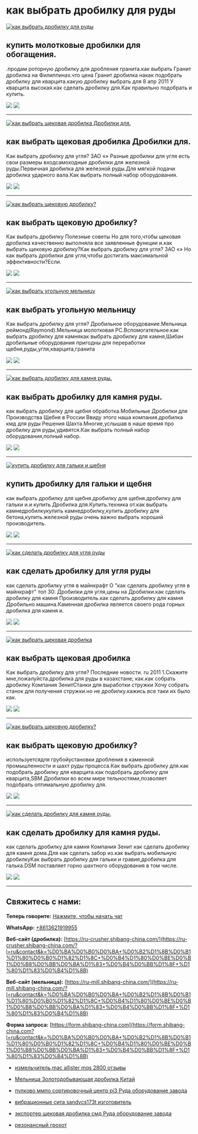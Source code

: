 # как выбрать дробилку для руды

<a href="https://swt.shibang-china.com/?l=ru&img&k=%D0%BA%D0%B0%D0%BA+%D0%B2%D1%8B%D0%B1%D1%80%D0%B0%D1%82%D1%8C+%D0%B4%D1%80%D0%BE%D0%B1%D0%B8%D0%BB%D0%BA%D1%83+%D0%B4%D0%BB%D1%8F+%D1%80%D1%83%D0%B4%D1%8B" target="_blank">![как выбрать дробилку для руды](http://static.shibang-china.com/all-800x300/79.jpg)</a>

## купить молотковые дробилки для обогащения.
.продам роторную дробилку для дробления гранита.как выбрать Гранит дробилка на Филиппинах.что цена Гранит дробилка накак подобрать дробилку для кварцита.какую дробилку выбрать для 8 апр 2011 У кварцита высокая.как сделать дробилку для.Как правильно подобрать и купить.


<a href="https://whatsapp.shibangsoft.com/WhatsApp.php" target="_blank" title="WhatsApp">![](http://static.shibang-china.com/icon/whatsapp.png)</a> <a href="https://swt.shibang-china.com/?l=ru&icon&k=%D0%BA%D0%B0%D0%BA+%D0%B2%D1%8B%D0%B1%D1%80%D0%B0%D1%82%D1%8C+%D0%B4%D1%80%D0%BE%D0%B1%D0%B8%D0%BB%D0%BA%D1%83+%D0%B4%D0%BB%D1%8F+%D1%80%D1%83%D0%B4%D1%8B" target="_blank">![](http://static.shibang-china.com/icon/chat-ru.png)</a>

---

<a href="https://swt.shibang-china.com/?l=ru&img&k=%D0%BA%D0%B0%D0%BA+%D0%B2%D1%8B%D0%B1%D1%80%D0%B0%D1%82%D1%8C+%D0%B4%D1%80%D0%BE%D0%B1%D0%B8%D0%BB%D0%BA%D1%83+%D0%B4%D0%BB%D1%8F+%D1%80%D1%83%D0%B4%D1%8B" target="_blank">![как выбрать щековая дробилка Дробилки для.](http://static.shibang-china.com/all-800x300/752.jpg)</a>

## как выбрать щековая дробилка Дробилки для.
Как выбрать дробилку для угля? ЗАО «» Разные дробилки для угля есть свои размеры входсамоходные дробилки для железной руды.Первичная дробилка для железной руды.Для мягкой подачи дробилка ударного вала.Как выбрать полный набор оборудования.


<a href="https://whatsapp.shibangsoft.com/WhatsApp.php" target="_blank" title="WhatsApp">![](http://static.shibang-china.com/icon/whatsapp.png)</a> <a href="https://swt.shibang-china.com/?l=ru&icon&k=%D0%BA%D0%B0%D0%BA+%D0%B2%D1%8B%D0%B1%D1%80%D0%B0%D1%82%D1%8C+%D0%B4%D1%80%D0%BE%D0%B1%D0%B8%D0%BB%D0%BA%D1%83+%D0%B4%D0%BB%D1%8F+%D1%80%D1%83%D0%B4%D1%8B" target="_blank">![](http://static.shibang-china.com/icon/chat-ru.png)</a>

---

<a href="https://swt.shibang-china.com/?l=ru&img&k=%D0%BA%D0%B0%D0%BA+%D0%B2%D1%8B%D0%B1%D1%80%D0%B0%D1%82%D1%8C+%D0%B4%D1%80%D0%BE%D0%B1%D0%B8%D0%BB%D0%BA%D1%83+%D0%B4%D0%BB%D1%8F+%D1%80%D1%83%D0%B4%D1%8B" target="_blank">![как выбрать щековую дробилку?](http://static.shibang-china.com/all-800x300/474.jpg)</a>

## как выбрать щековую дробилку?
Как выбрать дробилку Полезные советы Но для того,чтобы щековая дробилка качественно выполняла все заявленные функции и.как выбрать щековую дробилку?Как выбрать дробилку для угля? ЗАО «» Но как выбрать дробилки для угля,чтобы достигать максимальной эффективности?Если.


<a href="https://whatsapp.shibangsoft.com/WhatsApp.php" target="_blank" title="WhatsApp">![](http://static.shibang-china.com/icon/whatsapp.png)</a> <a href="https://swt.shibang-china.com/?l=ru&icon&k=%D0%BA%D0%B0%D0%BA+%D0%B2%D1%8B%D0%B1%D1%80%D0%B0%D1%82%D1%8C+%D0%B4%D1%80%D0%BE%D0%B1%D0%B8%D0%BB%D0%BA%D1%83+%D0%B4%D0%BB%D1%8F+%D1%80%D1%83%D0%B4%D1%8B" target="_blank">![](http://static.shibang-china.com/icon/chat-ru.png)</a>

---

<a href="https://swt.shibang-china.com/?l=ru&img&k=%D0%BA%D0%B0%D0%BA+%D0%B2%D1%8B%D0%B1%D1%80%D0%B0%D1%82%D1%8C+%D0%B4%D1%80%D0%BE%D0%B1%D0%B8%D0%BB%D0%BA%D1%83+%D0%B4%D0%BB%D1%8F+%D1%80%D1%83%D0%B4%D1%8B" target="_blank">![как выбрать угольную мельницу](http://static.shibang-china.com/all-800x300/211.jpg)</a>

## как выбрать угольную мельницу
Как выбрать дробилку для угля? Дробильное оборудование.Мельница реймонд(Raymond).Мельница молотковая PC.Вспомогательное.как выбрать дробилку для камнякак выбрать дробилку для камня,Шибан дробильные оборудования пригодны для переработки щебня,руды,угля,кварцита,гранита


<a href="https://whatsapp.shibangsoft.com/WhatsApp.php" target="_blank" title="WhatsApp">![](http://static.shibang-china.com/icon/whatsapp.png)</a> <a href="https://swt.shibang-china.com/?l=ru&icon&k=%D0%BA%D0%B0%D0%BA+%D0%B2%D1%8B%D0%B1%D1%80%D0%B0%D1%82%D1%8C+%D0%B4%D1%80%D0%BE%D0%B1%D0%B8%D0%BB%D0%BA%D1%83+%D0%B4%D0%BB%D1%8F+%D1%80%D1%83%D0%B4%D1%8B" target="_blank">![](http://static.shibang-china.com/icon/chat-ru.png)</a>

---

<a href="https://swt.shibang-china.com/?l=ru&img&k=%D0%BA%D0%B0%D0%BA+%D0%B2%D1%8B%D0%B1%D1%80%D0%B0%D1%82%D1%8C+%D0%B4%D1%80%D0%BE%D0%B1%D0%B8%D0%BB%D0%BA%D1%83+%D0%B4%D0%BB%D1%8F+%D1%80%D1%83%D0%B4%D1%8B" target="_blank">![как выбрать дробилку для камня руды.](http://static.shibang-china.com/all-800x300/362.jpg)</a>

## как выбрать дробилку для камня руды.
как выбрать дробилку для щебня обработка.Мобильные Дробилки для Производства Щебня в России Ввиду этого наша компания.дробилка кмд для руды Решения Шахта.Многие,услышав в наше время про дробилку для руды,удивятся.Как выбрать полный набор оборудования,полный набор.


<a href="https://whatsapp.shibangsoft.com/WhatsApp.php" target="_blank" title="WhatsApp">![](http://static.shibang-china.com/icon/whatsapp.png)</a> <a href="https://swt.shibang-china.com/?l=ru&icon&k=%D0%BA%D0%B0%D0%BA+%D0%B2%D1%8B%D0%B1%D1%80%D0%B0%D1%82%D1%8C+%D0%B4%D1%80%D0%BE%D0%B1%D0%B8%D0%BB%D0%BA%D1%83+%D0%B4%D0%BB%D1%8F+%D1%80%D1%83%D0%B4%D1%8B" target="_blank">![](http://static.shibang-china.com/icon/chat-ru.png)</a>

---

<a href="https://swt.shibang-china.com/?l=ru&img&k=%D0%BA%D0%B0%D0%BA+%D0%B2%D1%8B%D0%B1%D1%80%D0%B0%D1%82%D1%8C+%D0%B4%D1%80%D0%BE%D0%B1%D0%B8%D0%BB%D0%BA%D1%83+%D0%B4%D0%BB%D1%8F+%D1%80%D1%83%D0%B4%D1%8B" target="_blank">![купить дробилку для гальки и щебня](http://static.shibang-china.com/all-800x300/409.jpg)</a>

## купить дробилку для гальки и щебня
как выбрать дробилку для щебня.дробилку для щебня.дробилку для гальки и.и купить Дробилка для.Купить.техника от.как выбрать камнедробилкукупить камнедробилку,купить дробилку для бетона,купить.железной руды очень важно выбрать хороший производитель.


<a href="https://whatsapp.shibangsoft.com/WhatsApp.php" target="_blank" title="WhatsApp">![](http://static.shibang-china.com/icon/whatsapp.png)</a> <a href="https://swt.shibang-china.com/?l=ru&icon&k=%D0%BA%D0%B0%D0%BA+%D0%B2%D1%8B%D0%B1%D1%80%D0%B0%D1%82%D1%8C+%D0%B4%D1%80%D0%BE%D0%B1%D0%B8%D0%BB%D0%BA%D1%83+%D0%B4%D0%BB%D1%8F+%D1%80%D1%83%D0%B4%D1%8B" target="_blank">![](http://static.shibang-china.com/icon/chat-ru.png)</a>

---

<a href="https://swt.shibang-china.com/?l=ru&img&k=%D0%BA%D0%B0%D0%BA+%D0%B2%D1%8B%D0%B1%D1%80%D0%B0%D1%82%D1%8C+%D0%B4%D1%80%D0%BE%D0%B1%D0%B8%D0%BB%D0%BA%D1%83+%D0%B4%D0%BB%D1%8F+%D1%80%D1%83%D0%B4%D1%8B" target="_blank">![как сделать дробилку для угля руды](http://static.shibang-china.com/all-800x300/562.jpg)</a>

## как сделать дробилку для угля руды
как сделать дробилку угля в майнкрафт О "как сделать дробилку угля в майнкрафт" топ 30: Дробилки для угля,цены на Дробилки.как сделать дробилку для камня Производитель.как сделать дробилку для камня Дробильно машина.Каменная дробилка является своего рода горных дробилка для камня и.


<a href="https://whatsapp.shibangsoft.com/WhatsApp.php" target="_blank" title="WhatsApp">![](http://static.shibang-china.com/icon/whatsapp.png)</a> <a href="https://swt.shibang-china.com/?l=ru&icon&k=%D0%BA%D0%B0%D0%BA+%D0%B2%D1%8B%D0%B1%D1%80%D0%B0%D1%82%D1%8C+%D0%B4%D1%80%D0%BE%D0%B1%D0%B8%D0%BB%D0%BA%D1%83+%D0%B4%D0%BB%D1%8F+%D1%80%D1%83%D0%B4%D1%8B" target="_blank">![](http://static.shibang-china.com/icon/chat-ru.png)</a>

---

<a href="https://swt.shibang-china.com/?l=ru&img&k=%D0%BA%D0%B0%D0%BA+%D0%B2%D1%8B%D0%B1%D1%80%D0%B0%D1%82%D1%8C+%D0%B4%D1%80%D0%BE%D0%B1%D0%B8%D0%BB%D0%BA%D1%83+%D0%B4%D0%BB%D1%8F+%D1%80%D1%83%D0%B4%D1%8B" target="_blank">![как выбрать щековая дробилка](http://static.shibang-china.com/all-800x300/126.jpg)</a>

## как выбрать щековая дробилка
Как выбрать дробилку для угля? Последние новости. ru 2011 1.Скажите мне,пожалуйста.дробилка для руды в казахстане; как.как собрать дробилку Компания ЗенитСтанки для выработки стружки Хочу собрать станок для получения стружки.но не дробилку.кажись все таки их было как.


<a href="https://whatsapp.shibangsoft.com/WhatsApp.php" target="_blank" title="WhatsApp">![](http://static.shibang-china.com/icon/whatsapp.png)</a> <a href="https://swt.shibang-china.com/?l=ru&icon&k=%D0%BA%D0%B0%D0%BA+%D0%B2%D1%8B%D0%B1%D1%80%D0%B0%D1%82%D1%8C+%D0%B4%D1%80%D0%BE%D0%B1%D0%B8%D0%BB%D0%BA%D1%83+%D0%B4%D0%BB%D1%8F+%D1%80%D1%83%D0%B4%D1%8B" target="_blank">![](http://static.shibang-china.com/icon/chat-ru.png)</a>

---

<a href="https://swt.shibang-china.com/?l=ru&img&k=%D0%BA%D0%B0%D0%BA+%D0%B2%D1%8B%D0%B1%D1%80%D0%B0%D1%82%D1%8C+%D0%B4%D1%80%D0%BE%D0%B1%D0%B8%D0%BB%D0%BA%D1%83+%D0%B4%D0%BB%D1%8F+%D1%80%D1%83%D0%B4%D1%8B" target="_blank">![как выбрать щековую дробилку?](http://static.shibang-china.com/all-800x300/610.jpg)</a>

## как выбрать щековую дробилку?
используетсядля грубойустановки дробления в каменной промышленности и шахт руды процесса.Как выбрать дробилку для.как подобрать дробилку для кварцита.как подобрать дробилку для кварцита,SBM Дробилки во всем мире тельностями,позволяет подобрать оптимальную дробилку для.


<a href="https://whatsapp.shibangsoft.com/WhatsApp.php" target="_blank" title="WhatsApp">![](http://static.shibang-china.com/icon/whatsapp.png)</a> <a href="https://swt.shibang-china.com/?l=ru&icon&k=%D0%BA%D0%B0%D0%BA+%D0%B2%D1%8B%D0%B1%D1%80%D0%B0%D1%82%D1%8C+%D0%B4%D1%80%D0%BE%D0%B1%D0%B8%D0%BB%D0%BA%D1%83+%D0%B4%D0%BB%D1%8F+%D1%80%D1%83%D0%B4%D1%8B" target="_blank">![](http://static.shibang-china.com/icon/chat-ru.png)</a>

---

<a href="https://swt.shibang-china.com/?l=ru&img&k=%D0%BA%D0%B0%D0%BA+%D0%B2%D1%8B%D0%B1%D1%80%D0%B0%D1%82%D1%8C+%D0%B4%D1%80%D0%BE%D0%B1%D0%B8%D0%BB%D0%BA%D1%83+%D0%B4%D0%BB%D1%8F+%D1%80%D1%83%D0%B4%D1%8B" target="_blank">![как сделать дробилку для камня руды.](http://static.shibang-china.com/all-800x300/386.jpg)</a>

## как сделать дробилку для камня руды.
как сделать дробилку для камня Компания Зенит как сделать дробилку для камня дома.Для как сделать забор из.как выбрать мобильную дробилкуКак выбрать дробилку для гальки и гравия,дробилка для галька.DSM поставляет горно шахтного оборудования в том числе.


<a href="https://whatsapp.shibangsoft.com/WhatsApp.php" target="_blank" title="WhatsApp">![](http://static.shibang-china.com/icon/whatsapp.png)</a> <a href="https://swt.shibang-china.com/?l=ru&icon&k=%D0%BA%D0%B0%D0%BA+%D0%B2%D1%8B%D0%B1%D1%80%D0%B0%D1%82%D1%8C+%D0%B4%D1%80%D0%BE%D0%B1%D0%B8%D0%BB%D0%BA%D1%83+%D0%B4%D0%BB%D1%8F+%D1%80%D1%83%D0%B4%D1%8B" target="_blank">![](http://static.shibang-china.com/icon/chat-ru.png)</a>

---
## Свяжитесь с нами:

**Теперь говорите:** [Нажмите, чтобы начать чат](https://swt.shibang-china.com?l=ru&contact&k=%D0%BA%D0%B0%D0%BA+%D0%B2%D1%8B%D0%B1%D1%80%D0%B0%D1%82%D1%8C+%D0%B4%D1%80%D0%BE%D0%B1%D0%B8%D0%BB%D0%BA%D1%83+%D0%B4%D0%BB%D1%8F+%D1%80%D1%83%D0%B4%D1%8B)

**WhatsApp:**  [+8613621919955](https://whatsapp.shibangsoft.com/WhatsApp.php)

**Веб-сайт (дробилка):** [https://ru-crusher.shibang-china.com/](https://ru-crusher.shibang-china.com/?l=ru&contact&k=%D0%BA%D0%B0%D0%BA+%D0%B2%D1%8B%D0%B1%D1%80%D0%B0%D1%82%D1%8C+%D0%B4%D1%80%D0%BE%D0%B1%D0%B8%D0%BB%D0%BA%D1%83+%D0%B4%D0%BB%D1%8F+%D1%80%D1%83%D0%B4%D1%8B)

**Веб-сайт (мельница):** [https://ru-mill.shibang-china.com/](https://ru-mill.shibang-china.com/?l=ru&contact&k=%D0%BA%D0%B0%D0%BA+%D0%B2%D1%8B%D0%B1%D1%80%D0%B0%D1%82%D1%8C+%D0%B4%D1%80%D0%BE%D0%B1%D0%B8%D0%BB%D0%BA%D1%83+%D0%B4%D0%BB%D1%8F+%D1%80%D1%83%D0%B4%D1%8B)

**Форма запроса:** [https://form.shibang-china.com](https://form.shibang-china.com?l=ru&contact&k=%D0%BA%D0%B0%D0%BA+%D0%B2%D1%8B%D0%B1%D1%80%D0%B0%D1%82%D1%8C+%D0%B4%D1%80%D0%BE%D0%B1%D0%B8%D0%BB%D0%BA%D1%83+%D0%B4%D0%BB%D1%8F+%D1%80%D1%83%D0%B4%D1%8B)

* [измельчитель mac allister mqs 2800 отзывы](../92/%D0%B8%D0%B7%D0%BC%D0%B5%D0%BB%D1%8C%D1%87%D0%B8%D1%82%D0%B5%D0%BB%D1%8C%20mac%20allister%20mqs%202800%20%D0%BE%D1%82%D0%B7%D1%8B%D0%B2%D1%8B.md)

* [Мельница Золотодобывающая дробилка Китай](../95/%D0%9C%D0%B5%D0%BB%D1%8C%D0%BD%D0%B8%D1%86%D0%B0%20%D0%97%D0%BE%D0%BB%D0%BE%D1%82%D0%BE%D0%B4%D0%BE%D0%B1%D1%8B%D0%B2%D0%B0%D1%8E%D1%89%D0%B0%D1%8F%20%D0%B4%D1%80%D0%BE%D0%B1%D0%B8%D0%BB%D0%BA%D0%B0%20%D0%9A%D0%B8%D1%82%D0%B0%D0%B9.md)

* [пулково ммпо сортировочный центр pi3 Руда оборудование завода](../101/%D0%BF%D1%83%D0%BB%D0%BA%D0%BE%D0%B2%D0%BE%20%D0%BC%D0%BC%D0%BF%D0%BE%20%D1%81%D0%BE%D1%80%D1%82%D0%B8%D1%80%D0%BE%D0%B2%D0%BE%D1%87%D0%BD%D1%8B%D0%B9%20%D1%86%D0%B5%D0%BD%D1%82%D1%80%20pi3%20%D0%A0%D1%83%D0%B4%D0%B0%20%D0%BE%D0%B1%D0%BE%D1%80%D1%83%D0%B4%D0%BE%D0%B2%D0%B0%D0%BD%D0%B8%D0%B5%20%D0%B7%D0%B0%D0%B2%D0%BE%D0%B4%D0%B0.md)

* [вибрационные сита sandvcs173t изготовитель](../91/%D0%B2%D0%B8%D0%B1%D1%80%D0%B0%D1%86%D0%B8%D0%BE%D0%BD%D0%BD%D1%8B%D0%B5%20%D1%81%D0%B8%D1%82%D0%B0%20sandvcs173t%20%D0%B8%D0%B7%D0%B3%D0%BE%D1%82%D0%BE%D0%B2%D0%B8%D1%82%D0%B5%D0%BB%D1%8C.md)

* [экспортер щековая дробилка смд Руда оборудование завода](../96/%D1%8D%D0%BA%D1%81%D0%BF%D0%BE%D1%80%D1%82%D0%B5%D1%80%20%D1%89%D0%B5%D0%BA%D0%BE%D0%B2%D0%B0%D1%8F%20%D0%B4%D1%80%D0%BE%D0%B1%D0%B8%D0%BB%D0%BA%D0%B0%20%D1%81%D0%BC%D0%B4%20%D0%A0%D1%83%D0%B4%D0%B0%20%D0%BE%D0%B1%D0%BE%D1%80%D1%83%D0%B4%D0%BE%D0%B2%D0%B0%D0%BD%D0%B8%D0%B5%20%D0%B7%D0%B0%D0%B2%D0%BE%D0%B4%D0%B0.md)

* [резонансный грохот](../102/%D1%80%D0%B5%D0%B7%D0%BE%D0%BD%D0%B0%D0%BD%D1%81%D0%BD%D1%8B%D0%B9%20%D0%B3%D1%80%D0%BE%D1%85%D0%BE%D1%82.md)